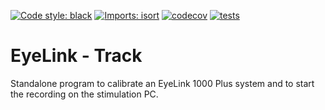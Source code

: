 [![Code style: black](https://img.shields.io/badge/code%20style-black-000000.svg)](https://github.com/psf/black)
[![Imports: isort](https://img.shields.io/badge/%20imports-isort-%231674b1?style=flat&labelColor=ef8336)](https://pycqa.github.io/isort/)
[![codecov](https://codecov.io/gh/mscheltienne/template-python/branch/main/graph/badge.svg?token=KRYRRUXDYY)](https://codecov.io/gh/mscheltienne/template-python)
[![tests](https://github.com/mscheltienne/template-python/actions/workflows/pytest.yml/badge.svg?branch=main)](https://github.com/mscheltienne/template-python/actions/workflows/pytest.yml)

# EyeLink - Track

Standalone program to calibrate an EyeLink 1000 Plus system and to start the recording
on the stimulation PC.
